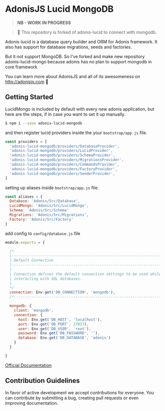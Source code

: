 # AdonisJS Lucid MongoDB

> **NB - WORK IN PROGRESS**

> :pray: This repository is forked of adonis-lucid to connect with mongodb.

Adonis-lucid is a database query builder and ORM for Adonis framework. It also has support for database migrations, seeds and factories.

But it not support MongoDB. So I've forked and make new repository adonis-lucid-mongo because adonis has no plan to support mongodb in core framework

You can learn more about AdonisJS and all of its awesomeness on http://adonisjs.com :evergreen_tree:


## <a name="getting-started"></a>Getting Started

LucidMongo is included by default with every new adonis application, but here are the steps, if in case you want to set it up manually.

```bash
$ npm i --save adonis-lucid-mongodb
```

and then register lucid providers inside the your `bootstrap/app.js` file.

```javascript
const providers = [
  'adonis-lucid-mongodb/providers/DatabaseProvider',
  'adonis-lucid-mongodb/providers/LucidProvider',
  'adonis-lucid-mongodb/providers/SchemaProvider',
  'adonis-lucid-mongodb/providers/MigrationsProvider',
  'adonis-lucid-mongodb/providers/CommandsProvider',
  'adonis-lucid-mongodb/providers/FactoryProvider',
  'adonis-lucid-mongodb/providers/SeederProvider',  
]
```

setting up aliases inside `bootstrap/app.js` file.

```javascript
const aliases = {
  Database: 'Adonis/Src/Database',
  LucidMongo: 'Adonis/Src/LucidMongo',
  Schema: 'Adonis/Src/Schema'
  Migrations: 'Adonis/Src/Migrations',
  Factory: 'Adonis/Src/Factory'
}
```

add config to `config/database.js` file

```javascript
module.exports = {

  /*
  |--------------------------------------------------------------------------
  | Default Connection
  |--------------------------------------------------------------------------
  |
  | Connection defines the default connection settings to be used while
  | interacting with SQL databases.
  |
  */
  connection: Env.get('DB_CONNECTION', 'mongodb'),
  /*-------------------------------------------------------------------------*/

  mongodb: {
    client: 'mongodb',
    connection: {
      host: Env.get('DB_HOST', 'localhost'),
      port: Env.get('DB_PORT', 27017),
      user: Env.get('DB_USER', 'root'),
      password: Env.get('DB_PASSWORD', ''),
      database: Env.get('DB_DATABASE', 'adonis')
    }
  }

}
```

[Official Documentation](http://adonisjs.com/docs/2.0/installation)

## <a name="contribution-guidelines"></a>Contribution Guidelines

In favor of active development we accept contributions for everyone. You can contribute by submitting a bug, creating pull requests or even improving documentation.
